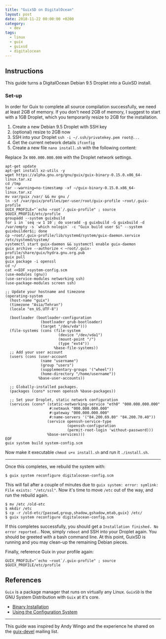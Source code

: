 ```yaml
---
title: "GuixSD on DigitalOcean"
layout: post
date: 2018-11-22 00:00:00 +0200
category:
  - dev
tags:
  - linux
  - guix
  - guixsd
  - digitalocean
---
```


## Instructions

This guide turns a DigitalOcean Debian 9.5 Droplet into a GuixSD install.

### Set-up

In order for Guix to complete all source compilation successfully, we need at least 2GB of memory. If you don't need 2GB of memory, I suggest to start with a 1GB Droplet, which you temporarily resize to 2GB for the installation.

1. Create a new Debian 9.5 Droplet with SSH key
2. (optional) resize to 2GB now
3. SSH into your Droplet `ssh -i ~/.ssh/privatekey.pem root@...`
4. Get the current network details `ifconfig`
5. Create a new file `nano install.sh` with the following content:

Replace 3x `000.000.000.000` with the Droplet network settings.

```
apt-get update
apt-get install xz-utils -y
wget https://alpha.gnu.org/gnu/guix/guix-binary-0.15.0.x86_64-linux.tar.xz
cd /tmp
tar --warning=no-timestamp -xf ~/guix-binary-0.15.0.x86_64-linux.tar.xz
mv var/guix /var/ && mv gnu /
ln -sf /var/guix/profiles/per-user/root/guix-profile ~root/.guix-profile
GUIX_PROFILE="`echo ~root`/.guix-profile" ; source $GUIX_PROFILE/etc/profile
groupadd --system guixbuild
for i in `seq -w 1 10`; do useradd -g guixbuild -G guixbuild -d /var/empty -s `which nologin` -c "Guix build user $i" --system guixbuilder$i; done
cp ~root/.guix-profile/lib/systemd/system/guix-daemon.service /etc/systemd/system/
systemctl start guix-daemon && systemctl enable guix-daemon
guix archive --authorize < ~root/.guix-profile/share/guix/hydra.gnu.org.pub
guix pull
guix package -i openssl
cd ~/
cat <<EOF >system-config.scm
(use-modules (gnu))
(use-service-modules networking ssh)
(use-package-modules screen ssh)

;; Update your hostname and timezone
(operating-system
  (host-name "guix")
  (timezone "Asia/Tehran")
  (locale "en_US.UTF-8")

  (bootloader (bootloader-configuration
                (bootloader grub-bootloader)
                (target "/dev/vda")))
  (file-systems (cons (file-system
                        (device "/dev/vda1")
                        (mount-point "/")
                        (type "ext4"))
                      %base-file-systems))
  ;; Add your user account
  (users (cons (user-account
                (name "username")
                (group "users")
                (supplementary-groups '("wheel"))
                (home-directory "/home/username"))
               %base-user-accounts))

  ;; Globally-installed packages.
  (packages (cons* screen openssh %base-packages))

  ;; Set your Droplet, static network configuration
  (services (cons* (static-networking-service "eth0" "000.000.000.000"
                    #:netmask "000.000.000.000"
                    #:gateway "000.000.000.000"
                    #:name-servers '("84.200.69.80" "84.200.70.40"))
                   (service openssh-service-type
                            (openssh-configuration
                            (permit-root-login 'without-password)))
                   %base-services)))
EOF
guix system build system-config.scm
```

Now make it executable `chmod u+x install.sh` and run it `./install.sh`.

---

Once this completes, we rebuild the system with:

```
$ guix system reconfigure digitalocean-config.scm
```

This will fail after a couple of minutes due to `guix system: error: symlink: File exists: "/etc/ssl"`.
Now it's time to move `/etc` out of the way, and run the rebuild again.

```
$ mv /etc /old-etc
$ mkdir /etc
$ cp -r /old-etc/{passwd,group,shadow,gshadow,mtab,guix} /etc/
$ guix system reconfigure digitalocean-config.scm
```

If this completes successfully, you should get a `Installation finished. No error reported.`. Now, simply `reboot` and SSH into your Droplet again. You should be greeted with a bash command line. At this point, GuixSD is running and you may clean-up the remaining Debian pieces.

Finally, reference Guix in your profile again:

```
GUIX_PROFILE="`echo ~root`/.guix-profile" ; source $GUIX_PROFILE/etc/profile
```

## References

`Guix` is a package manager that runs on virtually any Linux.
`GuixSD` is the GNU System Distribution with `Guix` at it's core.

- [Binary Installation](https://www.gnu.org/software/guix/manual/en/html_node/Binary-Installation.html#Binary-Installation)
- [Using the Configuration System](https://www.gnu.org/software/guix/manual/en/html_node/Using-the-Configuration-System.html)

---

This guide was inspired by Andy Wingo and the experience he shared on the [guix-devel](https://lists.gnu.org/archive/html/guix-devel/2017-04/msg00139.html) mailing list.